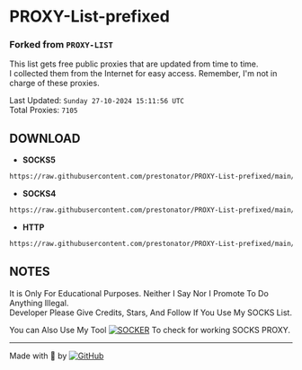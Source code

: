 # PROXY-List-prefixed

### Forked from `PROXY-LIST`

This list gets free public proxies that are updated from time to time.  
I collected them from the Internet for easy access. Remember, I'm not in charge of these proxies.

Last Updated: `Sunday 27-10-2024 15:11:56 UTC`  
Total Proxies: `7105`  

## DOWNLOAD

- **SOCKS5**

```bash
https://raw.githubusercontent.com/prestonator/PROXY-List-prefixed/main/socks5.txt
```

- **SOCKS4**

```bash
https://raw.githubusercontent.com/prestonator/PROXY-List-prefixed/main/socks4.txt
```

- **HTTP**

```bash
https://raw.githubusercontent.com/prestonator/PROXY-List-prefixed/main/http.txt
```

## NOTES

It is Only For Educational Purposes. Neither I Say Nor I Promote To Do Anything Illegal.  
Developer Please Give Credits, Stars, And Follow If You Use My SOCKS List.  

You can Also Use My Tool [![SOCKER](https://img.shields.io/badge/TheSpeedX-SOCKER-red)](https://github.com/TheSpeedX/socker) To check for working SOCKS PROXY.

---
Made with 🐍 by [![GitHub](https://img.shields.io/badge/GitHub-TheSpeedX-red)](https://github.com/TheSpeedX)